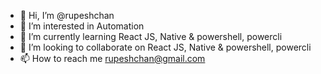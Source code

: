 - 👋 Hi, I’m @rupeshchan
- 👀 I’m interested in Automation
- 🌱 I’m currently learning React JS, Native & powershell, powercli
- 💞️ I’m looking to collaborate on React JS, Native & powershell, powercli
- 📫 How to reach me rupeshchan@gmail.com

<!---
rupeshchan/rupeshchan is a ✨ special ✨ repository because its `README.md` (this file) appears on your GitHub profile.
You can click the Preview link to take a look at your changes.
--->
